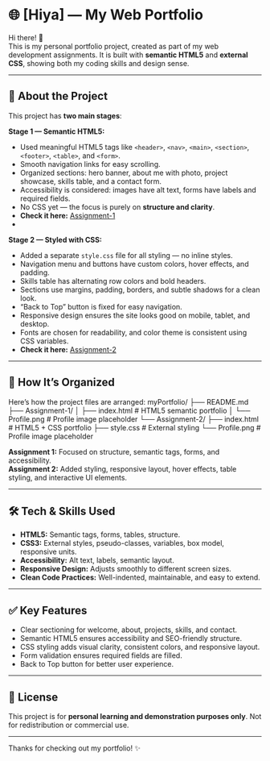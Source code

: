 # 🌐 [Hiya] — My Web Portfolio

Hi there! 👋  
This is my personal portfolio project, created as part of my web development assignments. It is  built with **semantic HTML5** and **external CSS**, showing both my coding skills and design sense.

---

## 🚀 About the Project

This project has **two main stages**:  

**Stage 1 — Semantic HTML5:**  
- Used meaningful HTML5 tags like `<header>`, `<nav>`, `<main>`, `<section>`, `<footer>`, `<table>`, and `<form>`.  
- Smooth navigation links for easy scrolling.  
- Organized sections: hero banner, about me with photo, project showcase, skills table, and a contact form.  
- Accessibility is considered: images have alt text, forms have labels and required fields.  
- No CSS yet — the focus is purely on **structure and clarity**.  
- **Check it here:** [Assignment-1 ](https://github.com/hiya005/My-Profile/tree/main/assignment-1)
- 
**Stage 2 — Styled with CSS:**  
- Added a separate `style.css` file for all styling — no inline styles.  
- Navigation menu and buttons have custom colors, hover effects, and padding.  
- Skills table has alternating row colors and bold headers.  
- Sections use margins, padding, borders, and subtle shadows for a clean look.  
- “Back to Top” button is fixed for easy navigation.  
- Responsive design ensures the site looks good on mobile, tablet, and desktop.  
- Fonts are chosen for readability, and color theme is consistent using CSS variables.  
- **Check it here:** [Assignment-2 ](https://github.com/hiya005/My-Profile/tree/main/assignment-2)
---

## 🧩 How It’s Organized

Here’s how the project files are arranged:
myPortfolio/
├── README.md
├── Assignment-1/
│ ├── index.html # HTML5 semantic portfolio
│ └── Profile.png # Profile image placeholder
└── Assignment-2/
├── index.html # HTML5 + CSS portfolio
├── style.css # External styling
└── Profile.png # Profile image placeholder

**Assignment 1:** Focused on structure, semantic tags, forms, and accessibility.  
**Assignment 2:** Added styling, responsive layout, hover effects, table styling, and interactive UI elements.

---

## 🛠 Tech & Skills Used

- **HTML5:** Semantic tags, forms, tables, structure.  
- **CSS3:** External styles, pseudo-classes, variables, box model, responsive units.  
- **Accessibility:** Alt text, labels, semantic layout.  
- **Responsive Design:** Adjusts smoothly to different screen sizes.  
- **Clean Code Practices:** Well-indented, maintainable, and easy to extend.

---

## ✅ Key Features

- Clear sectioning for welcome, about, projects, skills, and contact.  
- Semantic HTML5 ensures accessibility and SEO-friendly structure.  
- CSS styling adds visual clarity, consistent colors, and responsive layout.  
- Form validation ensures required fields are filled.  
- Back to Top button for better user experience.  

---

## 📄 License

This project is for **personal learning and demonstration purposes only**. Not for redistribution or commercial use.

---

Thanks for checking out my portfolio! ✨  



